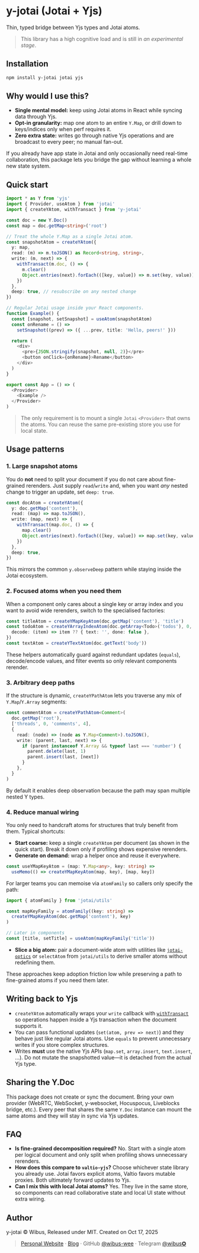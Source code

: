 # y-jotai (Jotai + Yjs)

Thin, typed bridge between Yjs types and Jotai atoms.

> This library has a high cognitive load and is still in *an experimental stage*.

## Installation

```bash
npm install y-jotai jotai yjs
```

## Why would I use this?

- **Single mental model:** keep using Jotai atoms in React while syncing data through Yjs.
- **Opt-in granularity:** map one atom to an entire `Y.Map`, or drill down to keys/indices only when perf requires it.
- **Zero extra state:** writes go through native Yjs operations and are broadcast to every peer; no manual fan-out.

If you already have app state in Jotai and only occasionally need real-time collaboration, this package lets you bridge the gap without learning a whole new state system.

## Quick start

```ts
import * as Y from 'yjs'
import { Provider, useAtom } from 'jotai'
import { createYAtom, withTransact } from 'y-jotai'

const doc = new Y.Doc()
const map = doc.getMap<string>('root')

// Treat the whole Y.Map as a single Jotai atom.
const snapshotAtom = createYAtom({
  y: map,
  read: (m) => m.toJSON() as Record<string, string>,
  write: (m, next) => {
    withTransact(m.doc, () => {
      m.clear()
      Object.entries(next).forEach(([key, value]) => m.set(key, value))
    })
  },
  deep: true, // resubscribe on any nested change
})

// Regular Jotai usage inside your React components.
function Example() {
  const [snapshot, setSnapshot] = useAtom(snapshotAtom)
  const onRename = () =>
    setSnapshot((prev) => ({ ...prev, title: 'Hello, peers!' }))

  return (
    <div>
      <pre>{JSON.stringify(snapshot, null, 2)}</pre>
      <button onClick={onRename}>Rename</button>
    </div>
  )
}

export const App = () => (
  <Provider>
    <Example />
  </Provider>
)
```

> The only requirement is to mount a single `Jotai` `<Provider>` that owns the atoms. You can reuse the same pre-existing store you use for local state.

## Usage patterns

### 1. Large snapshot atoms

You do **not** need to split your document if you do not care about fine-grained rerenders. Just supply `read`/`write` and, when you want *any* nested change to trigger an update, set `deep: true`.

```ts
const docAtom = createYAtom({
  y: doc.getMap('content'),
  read: (map) => map.toJSON(),
  write: (map, next) => {
    withTransact(map.doc, () => {
      map.clear()
      Object.entries(next).forEach(([key, value]) => map.set(key, value))
    })
  },
  deep: true,
})
```

This mirrors the common `y.observeDeep` pattern while staying inside the Jotai ecosystem.

### 2. Focused atoms when you need them

When a component only cares about a single key or array index and you want to avoid wide rerenders, switch to the specialised factories:

```ts
const titleAtom = createYMapKeyAtom(doc.getMap('content'), 'title')
const todoAtom = createYArrayIndexAtom(doc.getArray<Todo>('todos'), 0, {
  decode: (item) => item ?? { text: '', done: false },
})
const textAtom = createYTextAtom(doc.getText('body'))
```

These helpers automatically guard against redundant updates (`equals`), decode/encode values, and filter events so only relevant components rerender.

### 3. Arbitrary deep paths

If the structure is dynamic, `createYPathAtom` lets you traverse any mix of `Y.Map`/`Y.Array` segments:

```ts
const commentAtom = createYPathAtom<Comment>(
  doc.getMap('root'),
  ['threads', 0, 'comments', 4],
  {
    read: (node) => (node as Y.Map<Comment>).toJSON(),
    write: (parent, last, next) => {
      if (parent instanceof Y.Array && typeof last === 'number') {
        parent.delete(last, 1)
        parent.insert(last, [next])
      }
    },
  }
)
```

By default it enables deep observation because the path may span multiple nested Y types.

### 4. Reduce manual wiring

You only need to handcraft atoms for structures that truly benefit from them. Typical shortcuts:

- **Start coarse:** keep a single `createYAtom` per document (as shown in the quick start). Break it down only if profiling shows expensive rerenders.
- **Generate on demand:** wrap a helper once and reuse it everywhere.

```ts
const useYMapKeyAtom = (map: Y.Map<any>, key: string) =>
  useMemo(() => createYMapKeyAtom(map, key), [map, key])
```

For larger teams you can memoise via `atomFamily` so callers only specify the path:

```ts
import { atomFamily } from 'jotai/utils'

const mapKeyFamily = atomFamily((key: string) =>
  createYMapKeyAtom(doc.getMap('content'), key)
)

// Later in components
const [title, setTitle] = useAtom(mapKeyFamily('title'))
```

- **Slice a big atom:** pair a document-wide atom with utilities like [`jotai-optics`](https://github.com/jotaijs/jotai/tree/main/examples/with-optics) or `selectAtom` from `jotai/utils` to derive smaller atoms without redefining them.

These approaches keep adoption friction low while preserving a path to fine-grained atoms if you need them later.

## Writing back to Yjs

- `createYAtom` automatically wraps your `write` callback with [`withTransact`](src/index.ts) so operations happen inside a Yjs transaction when the document supports it.
- You can pass functional updates (`set(atom, prev => next)`) and they behave just like regular Jotai atoms. Use `equals` to prevent unnecessary writes if you store complex structures.
- Writes **must** use the native Yjs APIs (`map.set`, `array.insert`, `text.insert`, …). Do not mutate the snapshotted value—it is detached from the actual Yjs type.

## Sharing the Y.Doc

This package does not create or sync the document. Bring your own provider (WebRTC, WebSocket, y-websocket, Hocuspocus, Liveblocks bridge, etc.). Every peer that shares the same `Y.Doc` instance can mount the same atoms and they will stay in sync via Yjs updates.

## FAQ

- **Is fine-grained decomposition required?** No. Start with a single atom per logical document and only split when profiling shows unnecessary rerenders.
- **How does this compare to `valtio-yjs`?** Choose whichever state library you already use. Jotai favors explicit atoms, Valtio favors mutable proxies. Both ultimately forward updates to Yjs.
- **Can I mix this with local Jotai atoms?** Yes. They live in the same store, so components can read collaborative state and local UI state without extra wiring.

## Author

y-jotai © Wibus, Released under MIT. Created on Oct 17, 2025

> [Personal Website](http://wibus.ren/) · [Blog](https://blog.wibus.ren/) · GitHub [@wibus-wee](https://github.com/wibus-wee/) · Telegram [@wibus✪](https://t.me/wibus_wee)

